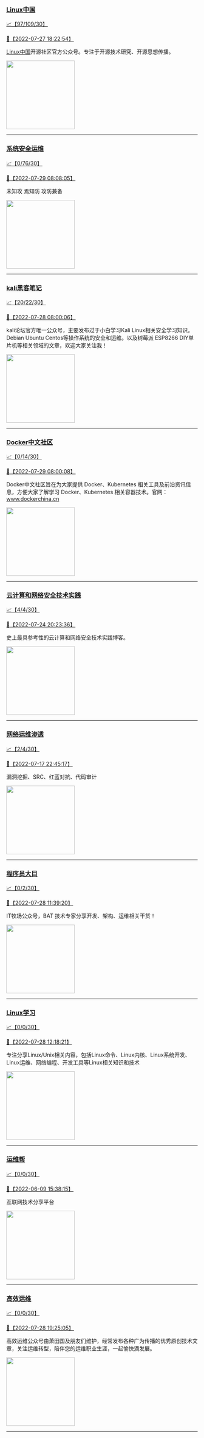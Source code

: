 
### [Linux中国](http://wechat.doonsec.com/wechat_echarts/?biz=MjM5NjQ4MjYwMQ==)

[:chart_with_upwards_trend:【97/109/30】](http://wechat.doonsec.com/wechat_echarts/?biz=MjM5NjQ4MjYwMQ==)

[:camera_flash:【2022-07-27 18:22:54】](https://mp.weixin.qq.com/s?__biz=MjM5NjQ4MjYwMQ==&mid=2664660938&idx=1&sn=806340ebd1ebba66026a1a1d98f4bf25&chksm=bdcf448c8ab8cd9a8df81fc82a346aa0d96c8e481392ed7b4efd6e8124659d12c42f2ccc5759&scene=27#wechat_redirect)

[Linux中国](https://linux.cn/)开源社区官方公众号。专注于开源技术研究、开源思想传播。

<img align="top" width="180" src="http://open.weixin.qq.com/qr/code?username=gh_52ef55f8adfd" alt="" />

---


### [系统安全运维](http://wechat.doonsec.com/wechat_echarts/?biz=Mzk0NjE0NDc5OQ==)

[:chart_with_upwards_trend:【0/76/30】](http://wechat.doonsec.com/wechat_echarts/?biz=Mzk0NjE0NDc5OQ==)

[:camera_flash:【2022-07-29 08:08:05】](https://mp.weixin.qq.com/s?__biz=Mzk0NjE0NDc5OQ==&mid=2247506088&idx=3&sn=79694d3b0f8a8f574dd65b7da114a2bb&chksm=c3080bd8f47f82ce018bf5ac2bc0058ca1212bdd7a1008886a79e4dd565708301e8185b9781c&scene=27#wechat_redirect)

未知攻 焉知防 攻防兼备

<img align="top" width="180" src="http://open.weixin.qq.com/qr/code?username=gh_2c298b630170" alt="" />

---


### [kali黑客笔记](http://wechat.doonsec.com/wechat_echarts/?biz=MzkxMzIwNTY1OA==)

[:chart_with_upwards_trend:【20/22/30】](http://wechat.doonsec.com/wechat_echarts/?biz=MzkxMzIwNTY1OA==)

[:camera_flash:【2022-07-28 08:00:06】](https://mp.weixin.qq.com/s?__biz=MzkxMzIwNTY1OA==&mid=2247489639&idx=1&sn=7f65ee9da2267b18ace57282bcfbe99c&chksm=c1006892f677e1849a92ec768713861e79e40a8024bf15d325b1f67c99ddc242cda0c5c0b69d&scene=27#wechat_redirect)

kali论坛官方唯一公众号，主要发布过于小白学习Kali Linux相关安全学习知识。Debian Ubuntu Centos等操作系统的安全和运维。以及树莓派 ESP8266 DIY单片机等相关领域的文章，欢迎大家关注我！

<img align="top" width="180" src="http://open.weixin.qq.com/qr/code?username=gh_fbcaf351ddc1" alt="" />

---


### [Docker中文社区](http://wechat.doonsec.com/wechat_echarts/?biz=MzI1NzI5NDM4Mw==)

[:chart_with_upwards_trend:【0/14/30】](http://wechat.doonsec.com/wechat_echarts/?biz=MzI1NzI5NDM4Mw==)

[:camera_flash:【2022-07-29 08:00:08】](https://mp.weixin.qq.com/s?__biz=MzI1NzI5NDM4Mw==&mid=2247492240&idx=1&sn=a7e1fc7c07dfc11e8c058a1362bea363&chksm=ea1b0bd0dd6c82c6b413f4751736edd69a40a5fb3a01d4277f224f158462644cc6718d4f7389&scene=27#wechat_redirect)

Docker中文社区旨在为大家提供 Docker、Kubernetes 相关工具及前沿资讯信息，方便大家了解学习 Docker、Kubernetes 相关容器技术。官网：www.dockerchina.cn

<img align="top" width="180" src="http://open.weixin.qq.com/qr/code?username=gh_8620cb9f61a5" alt="" />

---


### [云计算和网络安全技术实践](http://wechat.doonsec.com/wechat_echarts/?biz=MzA3MjM5MDc2Nw==)

[:chart_with_upwards_trend:【4/4/30】](http://wechat.doonsec.com/wechat_echarts/?biz=MzA3MjM5MDc2Nw==)

[:camera_flash:【2022-07-24 20:23:36】](https://mp.weixin.qq.com/s?__biz=MzA3MjM5MDc2Nw==&mid=2650746999&idx=1&sn=6a2d8aead4d147aaa85d5633ce061bee&chksm=87149177b06318615520490069d80526ed82893f359dd6e21fea4ce22fce508dd42e91c2d0f6&scene=27#wechat_redirect)

史上最具参考性的云计算和网络安全技术实践博客。

<img align="top" width="180" src="http://open.weixin.qq.com/qr/code?username=gh_34d6b0cb5633" alt="" />

---


### [网络运维渗透](http://wechat.doonsec.com/wechat_echarts/?biz=MzA3MjMxODUwNg==)

[:chart_with_upwards_trend:【2/4/30】](http://wechat.doonsec.com/wechat_echarts/?biz=MzA3MjMxODUwNg==)

[:camera_flash:【2022-07-17 22:45:17】](https://mp.weixin.qq.com/s?__biz=MzA3MjMxODUwNg==&mid=2247485231&idx=1&sn=0fb16f0788ae3372bdb4c2eda1be6823&chksm=9f216c6aa856e57c40af31b729358c2c6ce6736867168d9ecf38aaea4e0e538cdada20de48e3&scene=126&sessionid=1658104921&subscene=227&key=0a3ea572de4638da6c7376138d39a026198da7c7ed7b739cf39d7da83862f9c816183b796adefb23acbd552c39677ed686ace21e59f122e4e68dcef59d15e52beb9bb223005dc0e817d567e58d1dd36dbeda373c748d3a74d35295a0a6c969c9846347469bc7c5b60c60afbc9035ce4d8c850eb3a1886a78c4c381aee56a364b&ascene=7&uin=MTA3Mzc3OTIzNQ%3D%3D&devicetype=Windows+Server+2016+x64&version=6307001e&lang=zh_CN&exportkey=AX%2FJGM0hA%2BdzyPogOWfC7kw%3D&acctmode=0&pass_ticket=H5DatfK1H7UD%2FQIL%2B8Md2%2BlWZOBY12u%2F%2FD4TQgyDk5zYF8C5%2BgX4U3zhXOnsq%2BtU&wx_header=0&fontgear=2&scene=27#wechat_redirect)

漏洞挖掘、SRC、红蓝对抗、代码审计

<img align="top" width="180" src="http://open.weixin.qq.com/qr/code?username=gh_304f5239b3b0" alt="" />

---


### [程序员大目](http://wechat.doonsec.com/wechat_echarts/?biz=MzI4ODQ3NjE2OA==)

[:chart_with_upwards_trend:【0/2/30】](http://wechat.doonsec.com/wechat_echarts/?biz=MzI4ODQ3NjE2OA==)

[:camera_flash:【2022-07-28 11:39:20】](https://mp.weixin.qq.com/s?__biz=MzI4ODQ3NjE2OA==&mid=2247499792&idx=1&sn=cd519434a091a6fefd6689d1b8a0364b&chksm=ec3f5d77db48d461a41dbde1d047417f746305ef316cae60d67619de28259b79d6e8e703e0fe&scene=27#wechat_redirect)

IT牧场公众号，BAT 技术专家分享开发、架构、运维相关干货！

<img align="top" width="180" src="http://open.weixin.qq.com/qr/code?username=gh_e6849e368b5f" alt="" />

---


### [Linux学习](http://wechat.doonsec.com/wechat_echarts/?biz=MzI4MDEwNzAzNg==)

[:chart_with_upwards_trend:【0/0/30】](http://wechat.doonsec.com/wechat_echarts/?biz=MzI4MDEwNzAzNg==)

[:camera_flash:【2022-07-28 12:18:21】](https://mp.weixin.qq.com/s?__biz=MzI4MDEwNzAzNg==&mid=2649457748&idx=1&sn=0041a88d1698a4886f1e113d89636ce1&chksm=f3a2a527c4d52c3101e72281f25fe7ec4681d51218fcbbad9e3c04a163e27d8f135d6e3d25c0&scene=27#wechat_redirect)

专注分享Linux/Unix相关内容，包括Linux命令、Linux内核、Linux系统开发、Linux运维、网络编程、开发工具等Linux相关知识和技术

<img align="top" width="180" src="http://open.weixin.qq.com/qr/code?username=gh_cb990d3ccd5f" alt="" />

---


### [运维帮](http://wechat.doonsec.com/wechat_echarts/?biz=MzA3MzYwNjQ3NA==)

[:chart_with_upwards_trend:【0/0/30】](http://wechat.doonsec.com/wechat_echarts/?biz=MzA3MzYwNjQ3NA==)

[:camera_flash:【2022-06-09 15:38:15】](https://mp.weixin.qq.com/s?__biz=MzA3MzYwNjQ3NA==&mid=2651301005&idx=1&sn=591c720a722d1091269049b822fa468b&chksm=84ff70a8b388f9beca2bbd95f4aa3fe7cb5fcb95b2b822a01b29b2a778b1a50d3ae19a0f9b3b&scene=27&key=3820ae6439ecdd67569d451dccff2df72725e4e22c34cf0a6ddd9a37045228bd9e958856d57127a3f0f2522acca0e50d1b9db03eea86dde0680fbf05e411e63a283bfecaed40196b0ed89737b29cc623c841187edc0bd2d4550f25978018b7b304803ce91e21d90c852d7aba839600f479f9b865321cb8c5435b0cd4edb5a8b0&ascene=15&uin=NTY2NTA4NjQ%3D&devicetype=Windows+Server+2016+x64&version=63060012&lang=zh_CN&session_us=gh_fc624022782d&exportkey=AxkXZwZaGn73CaYoM3ekAIk%3D&acctmode=0&pass_ticket=LY1K1kgm7M57xazR8DnzDx%2BiXiK1JFuyFgS5dcc8bbJqloaGfg67cPFCEdwYtoyz&wx_header=0&fontgear=2&scene=27#wechat_redirect)

互联网技术分享平台

<img align="top" width="180" src="http://open.weixin.qq.com/qr/code?username=gh_445a39329cd8" alt="" />

---


### [高效运维](http://wechat.doonsec.com/wechat_echarts/?biz=MzA4Nzg5Nzc5OA==)

[:chart_with_upwards_trend:【0/0/30】](http://wechat.doonsec.com/wechat_echarts/?biz=MzA4Nzg5Nzc5OA==)

[:camera_flash:【2022-07-28 19:25:05】](https://mp.weixin.qq.com/s?__biz=MzA4Nzg5Nzc5OA==&mid=2651720484&idx=1&sn=0a04b2e1cb85b8b7f4e90918e25fd8d4&chksm=8bc8c88dbcbf419b1326f0cf5efc5b2bae8ffad762200fcfaabcc75b5739df74381cffdc9d6b&scene=27#wechat_redirect)

高效运维公众号由萧田国及朋友们维护，经常发布各种广为传播的优秀原创技术文章，关注运维转型，陪伴您的运维职业生涯，一起愉快滴发展。

<img align="top" width="180" src="http://open.weixin.qq.com/qr/code?username=gh_0fdeda7cb50a" alt="" />

---

